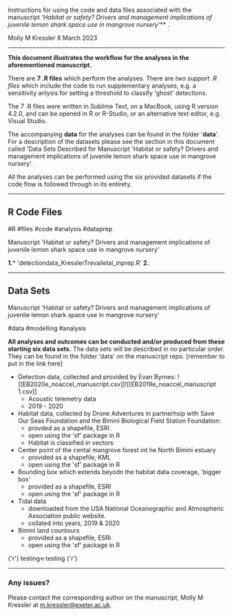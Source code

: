
Instructions for using the code and data files associated with the manuscript *'Habitat or safety? Drivers and management implications of juvenile lemon shark space use in mangrove nursery'*** .

Molly M Kressler
8 March 2023 

---

**This document illustrates the workflow for the analyses in the aforementioned manuscript.** 

There are **7 .R files** which perform the analyses. There are *two support .R files* which include the code to run supplementary analyses, e.g. a sensitivity anlysis for setting a threshold to classify 'ghost' detections. 

The 7 .R files were written in Sublime Text, on a MacBook, using R version 4.2.0, and can be opened in R or R-Studio, or an alternative text editor, e.g. Visual Studio. 

The accompanying **data** for the analyses can be found in the folder '**data**'. For a description of the datasets please see the section in this document called 'Data Sets Described for Manuscript 'Habitat or safety? Drivers and management implications of juvenile lemon shark space use in mangrove nursery'. 

All the analyses can be performed using the six provided datasets if the code flow is followed through in its entirety. 

---

## R Code Files 

#R #files #code #analysis #dataprep 

Manuscript 'Habitat or safety? Drivers and management implications of juvenile lemon shark space use in mangrove nursery'

**1.*** 'detectiondata_KresslerTrevailetal_inprep.R' 
**2.** 


---

## Data Sets 

Manuscript 'Habitat or safety? Drivers and management implications of juvenile lemon shark space use in mangrove nursery'

#data #modelling #analysis

**All analyses and outcomes can be conducted and/or produced from these starting six data sets.**
The data sets will be described in no particular order. They can be found in the folder 'data' on the manuscript repo. [remember to put in the link here]

- Detection data, collected and provided by Evan Byrnes: ![[EB2020e_noaccel_manuscript.csv]]![[EB2019e_noaccel_manuscript 1.csv]]
	- Acoustic telemetry data 
	- 2019 - 2020
- Habitat data, collected by Drone Adventures in partnerhsip with Save Our Seas Foundation and the Bimini Biological Field Station Foundation: 
	- provded as a shapefile, ESRI
	- open using the 'sf' package in R
	- Habitat is classified in vectors
- Center point of the cental mangrove forest int he North Bimini estuary
	- provided as a shapefile, KML
	- open using the 'sf' package in R
- Bounding box which extends beyodn the habitat data coverage, 'bigger box'
	- provided as a shapefile, ESRI
	- open using the 'sf' package in R
- Tidal data 
	- downloaded from the USA National Oceanographic and Atmospheric Association public website. 
	- collated into years, 2019 & 2020
- Bimini land countours
	-  provided as a shapefile, ESRI
	- open using the 'sf' package in R

{'r'} 
testing<-testing
{'r'}



---

### Any issues? 

Please contact the corresponding author on the manuscript, Molly M Kressler at m.kressler@exeter.ac.uk. 

